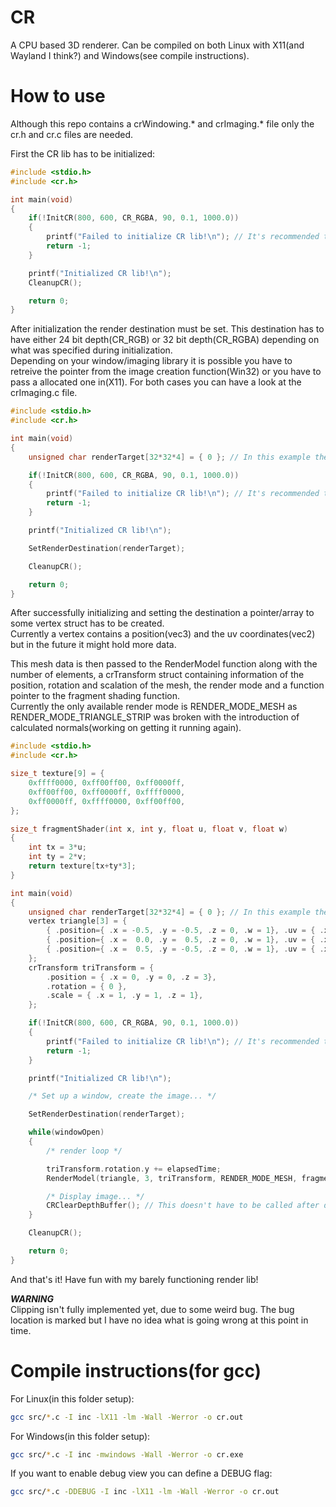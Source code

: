 # CR

A CPU based 3D renderer. Can be compiled on both Linux with X11(and Wayland I think?) and Windows(see compile instructions).

# How to use

Although this repo contains a crWindowing.* and crImaging.* file only the cr.h and cr.c files are needed.

First the CR lib has to be initialized:
```C
#include <stdio.h>
#include <cr.h>

int main(void)
{
	if(!InitCR(800, 600, CR_RGBA, 90, 0.1, 1000.0))
	{
		printf("Failed to initialize CR lib!\n"); // It's recommended to use MessageBox on Windows(idk about Mac)
		return -1;
	}

	printf("Initialized CR lib!\n");
	CleanupCR();

	return 0;
}
```

After initialization the render destination must be set. This destination has to have either 24 bit depth(CR_RGB) or 32 bit depth(CR_RGBA) depending on what was specified during initialization.<br>
Depending on your window/imaging library it is possible you have to retreive the pointer from the image creation function(Win32) or you have to pass a allocated one in(X11). For both cases you can have a look at the crImaging.c file.
```C
#include <stdio.h>
#include <cr.h>

int main(void)
{
	unsigned char renderTarget[32*32*4] = { 0 }; // In this example the render target is just a raw unsigned char pointer

	if(!InitCR(800, 600, CR_RGBA, 90, 0.1, 1000.0))
	{
		printf("Failed to initialize CR lib!\n"); // It's recommended to use MessageBox on Windows(idk about Mac)
		return -1;
	}

	printf("Initialized CR lib!\n");

	SetRenderDestination(renderTarget);

	CleanupCR();

	return 0;
}
```

After successfully initializing and setting the destination a pointer/array to some vertex struct has to be created.<br>
Currently a vertex contains a position(vec3) and the uv coordinates(vec2) but in the future it might hold more data.<br>

This mesh data is then passed to the RenderModel function along with the number of elements, a crTransform struct containing information of the position, rotation and scalation of the mesh, the render mode and a function pointer to the fragment shading function.<br>
Currently the only available render mode is RENDER_MODE_MESH as RENDER_MODE_TRIANGLE_STRIP was broken with the introduction of calculated normals(working on getting it running again).<br>
```C
#include <stdio.h>
#include <cr.h>

size_t texture[9] = {
	0xffff0000, 0xff00ff00, 0xff0000ff, 
	0xff00ff00, 0xff0000ff, 0xffff0000, 
	0xff0000ff, 0xffff0000, 0xff00ff00, 
};

size_t fragmentShader(int x, int y, float u, float v, float w)
{
	int tx = 3*u;
	int ty = 2*v;
	return texture[tx+ty*3];
}

int main(void)
{
	unsigned char renderTarget[32*32*4] = { 0 }; // In this example the render target is just a raw unsigned char pointer
	vertex triangle[3] = {
		{ .position={ .x = -0.5, .y = -0.5, .z = 0, .w = 1}, .uv = { .x = 0.0, .y = 0.0 } }, // the positions w always has to be set to 1 initialy
		{ .position={ .x =  0.0, .y =  0.5, .z = 0, .w = 1}, .uv = { .x = 0.5, .y = 1.0 } },
		{ .position={ .x =  0.5, .y = -0.5, .z = 0, .w = 1}, .uv = { .x = 1.0, .y = 0.0 } },
	};
	crTransform triTransform = {
		.position = { .x = 0, .y = 0, .z = 3},
		.rotation = { 0 },
		.scale = { .x = 1, .y = 1, .z = 1},
	};

	if(!InitCR(800, 600, CR_RGBA, 90, 0.1, 1000.0))
	{
		printf("Failed to initialize CR lib!\n"); // It's recommended to use MessageBox on Windows(idk about Mac)
		return -1;
	}

	printf("Initialized CR lib!\n");

	/* Set up a window, create the image... */

	SetRenderDestination(renderTarget);

	while(windowOpen)
	{
		/* render loop */

		triTransform.rotation.y += elapsedTime;
		RenderModel(triangle, 3, triTransform, RENDER_MODE_MESH, fragmentShader);

		/* Display image... */
		CRClearDepthBuffer(); // This doesn't have to be called after displaying the image but should be called before the next render loop, or at the start
	}

	CleanupCR();

	return 0;
}
```

And that's it! Have fun with my barely functioning render lib!

__*WARNING*__ <br>
Clipping isn't fully implemented yet, due to some weird bug. The bug location is marked but I have no idea what is going wrong at this point in time.

# Compile instructions(for gcc)

For Linux(in this folder setup):
```bash
gcc src/*.c -I inc -lX11 -lm -Wall -Werror -o cr.out
```

For Windows(in this folder setup):
```bash
gcc src/*.c -I inc -mwindows -Wall -Werror -o cr.exe
```

If you want to enable debug view you can define a DEBUG flag:
```bash
gcc src/*.c -DDEBUG -I inc -lX11 -lm -Wall -Werror -o cr.out
```
